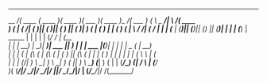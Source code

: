 _________ _______  _______  _______  _______  _______ _________ _______         _       _________ _        _______ 
\__   __/(  ____ \(  ____ )(  ____ )(  ___  )(  ____ )\__   __/(  ___  )       ( \      \__   __/| \    /\(  ____ \
   ) (   | (    \/| (    )|| (    )|| (   ) || (    )|   ) (   | (   ) |       | (         ) (   |  \  / /| (    \/
   | |   | (__    | (____)|| (____)|| (___) || (____)|   | |   | (___) | _____ | |         | |   |  (_/ / | (__    
   | |   |  __)   |     __)|     __)|  ___  ||     __)   | |   |  ___  |(_____)| |         | |   |   _ (  |  __)   
   | |   | (      | (\ (   | (\ (   | (   ) || (\ (      | |   | (   ) |       | |         | |   |  ( \ \ | (      
   | |   | (____/\| ) \ \__| ) \ \__| )   ( || ) \ \_____) (___| )   ( |       | (____/\___) (___|  /  \ \| (____/\
   )_(   (_______/|/   \__/|/   \__/|/     \||/   \__/\_______/|/     \|       (_______/\_______/|_/    \/(_______/
                                                                                                                   